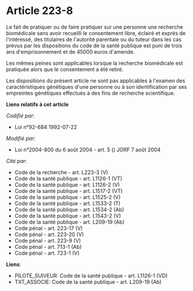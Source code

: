 # Article 223-8

Le fait de pratiquer ou de faire pratiquer sur une personne une recherche biomédicale sans avoir recueilli le consentement
libre, éclairé et exprès de l'intéressé, des titulaires de l'autorité parentale ou du tuteur dans les cas prévus par les
dispositions du code de la santé publique est puni de trois ans d'emprisonnement et de 45000 euros d'amende.

Les mêmes peines sont applicables lorsque la recherche biomédicale est pratiquée alors que le consentement a été retiré.

Les dispositions du présent article ne sont pas applicables à l'examen des caractéristiques génétiques d'une personne ou à
son identification par ses empreintes génétiques effectués à des fins de recherche scientifique.

**Liens relatifs à cet article**

_Codifié par_:

  - Loi n°92-684 1992-07-22

_Modifié par_:

  - Loi n°2004-800 du 6 août 2004 - art. 5 () JORF 7 août 2004

_Cité par_:

  - Code de la recherche - art. L223-3 (V)
  - Code de la santé publique - art. L1126-1 (VT)
  - Code de la santé publique - art. L1126-2 (V)
  - Code de la santé publique - art. L1517-2 (VT)
  - Code de la santé publique - art. L1525-2 (V)
  - Code de la santé publique - art. L1533-2 (T)
  - Code de la santé publique - art. L1534-2 (Ab)
  - Code de la santé publique - art. L1543-2 (V)
  - Code de la santé publique - art. L209-19 (Ab)
  - Code pénal - art. 223-17 (V)
  - Code pénal - art. 223-20 (V)
  - Code pénal - art. 223-9 (V)
  - Code pénal - art. 713-1 (Ab)
  - Code pénal - art. 723-1 (V)

**Liens**:

  - PILOTE_SUIVEUR: Code de la santé publique - art. L1126-1 (VD)
  - TXT_ASSOCIE: Code de la santé publique - art. L209-19 (Ab)
